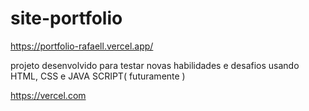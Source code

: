 # site-portfolio   

https://portfolio-rafaell.vercel.app/

projeto desenvolvido para testar novas habilidades e desafios
usando HTML, CSS e  JAVA SCRIPT( futuramente )


https://vercel.com
